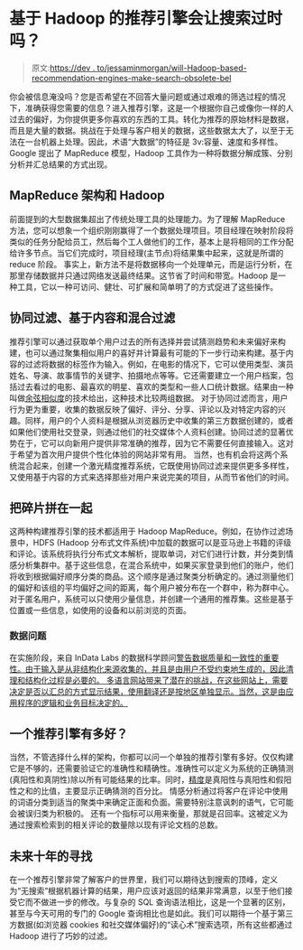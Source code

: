 # 基于 Hadoop 的推荐引擎会让搜索过时吗？

> 原文:[https://dev . to/jessaminmorgan/will-Hadoop-based-recommendation-engines-make-search-obsolete-bel](https://dev.to/jessaminmorgan/will-hadoop-based-recommendation-engines-make-search-obsolete-bel)

你会被信息淹没吗？您是否希望在不回答大量问题或通过艰难的筛选过程的情况下，准确获得您需要的信息？进入推荐引擎，这是一个根据你自己或像你一样的人过去的偏好，为你提供更多你喜欢的东西的工具。转化为推荐的原始材料是数据，而且是大量的数据。挑战在于处理与客户相关的数据，这些数据太大了，以至于无法在一台机器上处理。因此，术语“大数据”的特征是 3v:容量、速度和多样性。Google 提出了 MapReduce 模型，Hadoop 工具作为一种将数据分解成簇、分别分析并汇总结果的方式出现。

## MapReduce 架构和 Hadoop

前面提到的大型数据集超出了传统处理工具的处理能力。为了理解 MapReduce 方法，您可以想象一个组织刚刚赢得了一个数据处理项目。项目经理在映射阶段将类似的任务分配给员工，然后每个工人做他们的工作，基本上是将相同的工作分配给许多节点。当它们完成时，项目经理(主节点)将结果集中起来，这就是所谓的 reduce 阶段。
事实上，新方法不是将数据移向一个处理单元，而是运行分析，在那里存储数据并只通过网络发送最终结果。这节省了时间和带宽。Hadoop 是一种工具，它以一种可访问、健壮、可扩展和简单明了的方式促进了这些操作。

## [](#collaborative-filtering-contentbased-and-hybrid)协同过滤、基于内容和混合过滤

推荐引擎可以通过获取单个用户过去的所有选择并尝试猜测趋势和未来偏好来构建，也可以通过聚集相似用户的喜好并计算最有可能的下一步行动来构建。基于内容的过滤将数据的标签作为输入。例如，在电影的情况下，它可以使用类型、演员姓名、导演、故事情节的关键字、拍摄地点等等。它还需要建立一个用户档案，包括过去看过的电影、最喜欢的明星、喜欢的类型和一些人口统计数据。结果由一种叫做[余弦相似度](http://masongallo.github.io/machine/learning,/python/2016/07/29/cosine-similarity.html)的技术给出，这种技术比较两组数据。
对于协同过滤而言，用户行为更为重要，收集的数据反映了偏好、评分、分享、评论以及对特定内容的兴趣。同样，用户的个人资料是根据从浏览器历史中收集的第三方数据创建的，或者如果他们使用社交登录，则通过他们的社交媒体个人资料创建。协同过滤的显著优势在于，它可以向新用户提供非常准确的推荐，因为它不需要任何直接输入。这对于希望为首次用户提供个性化体验的网站非常有用。
当然，也有机会将这两个系统混合起来，创建一个激光精度推荐系统，它既使用协同过滤来提供更多多样性，又使用基于内容的方式来选择那些对用户来说完美的项目，从而节省他们的时间。

## [](#putting-the-pieces-together)把碎片拼在一起

这两种构建推荐引擎的技术都适用于 Hadoop MapReduce。例如，在协作过滤场景中，HDFS (Hadoop 分布式文件系统)中加载的数据可以是亚马逊上书籍的评级和评论。该系统将执行分布式文本解析，提取单词，对它们进行计数，并分类到情感分析集群中。基于这些信息，在混合系统中，如果买家登录到他们的账户，他们将收到根据偏好顺序分类的商品。这个顺序是通过聚类分析确定的。通过测量他们的偏好和该组的平均偏好之间的距离，每个用户被分布在一个群中，称为群中心。对于匿名用户，系统可以只使用少量信息，并创建一个通用的推荐集。这些是基于位置或一些信息，如使用的设备和以前浏览的页面。

### [](#data-issues)数据问题

在实施阶段，来自 InData Labs 的数据科学顾问[警告数据质量和一致性的重要性。由于输入是从非结构化来源收集的，并且是由用户不受约束地生成的，因此清理和结构化过程是必要的。
多语言网站带来了潜在的挑战，在这些网站上，需要决定是否以汇总的方式显示结果，使用翻译还是按地区单独显示。当然，这是由应用程序的逻辑和业务目标决定的。](https://indatalabs.com/)

## [](#how-good-is-a-recommendation-engine)一个推荐引擎有多好？

当然，不管选择什么样的架构，你都可以问一个单独的推荐引擎有多好。仅仅构建它是不够的，还需要验证它的准确性和精确性。准确性可以定义为系统的正确猜测(真阳性和真阴性)除以所有可能结果的比率。同时，[精度](http://www.bgu.ac.il/~shanigu/Publications/EvaluationMetrics.17.pdf)是真阳性与真阳性和假阳性之和的比值，主要显示正确猜测的百分比。
情感分析通过将客户在评论中使用的词语分类到适当的聚类中来确定正面和负面。需要特别注意讽刺的语气，它可能会被误归类为积极的。
还有一个指标可以用来衡量，那就是召回率。这被定义为通过搜索检索到的相关评论的数量除以现有评论文档的总数。

## [](#the-search-of-the-next-decade)未来十年的寻找

在一个推荐引擎非常了解客户的世界里，我们可以期待达到搜索的顶峰，定义为“无搜索”根据机器计算的结果，用户应该对返回的结果非常满意，以至于他们接受它而不做进一步的修改。与复杂的 SQL 查询语法相比，这是一个显著的区别，甚至与今天可用的专门的 Google 查询相比也是如此。我们可以期待一个基于第三方数据(如浏览器 cookies 和社交媒体偏好)的“读心术”搜索选项，所有这些都通过 Hadoop 进行了巧妙的过滤。